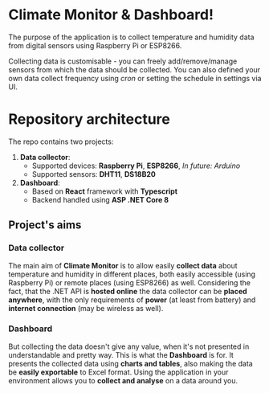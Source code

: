# Climate Monitor & Dashboard!

The purpose of the application is to collect temperature and humidity data from digital sensors using Raspberry Pi or ESP8266.

Collecting data is customisable - you can freely add/remove/manage sensors from which the data should be collected. You can also defined your own data collect frequency using *cron* or setting the schedule in settings via UI.

# Repository architecture

The repo contains two projects:
1. **Data collector**:
	* Supported devices: **Raspberry Pi**, **ESP8266**, *In future: Arduino*
	* Supported sensors: **DHT11**, **DS18B20**
2. **Dashboard**:
	* Based on **React** framework with **Typescript**
	* Backend handled using **ASP .NET Core 8**

## Project's aims

### Data collector
The main aim of **Climate Monitor** is to allow easily **collect data** about temperature and humidity in different places, both easily accessible (using Raspberry Pi) or remote places (using ESP8266) as well. Considering the fact, that the .NET API is **hosted online** the data collector can be **placed anywhere**, with the only requirements of **power** (at least from battery) and **internet connection** (may be wireless as well).

### Dashboard
But collecting the data doesn't give any value, when it's not presented in understandable and pretty way. This is what the **Dashboard** is for. It presents the collected data using **charts and tables**, also making the data be **easily exportable** to Excel format.
Using the application in your environment allows you to **collect and analyse** on a data around you.

